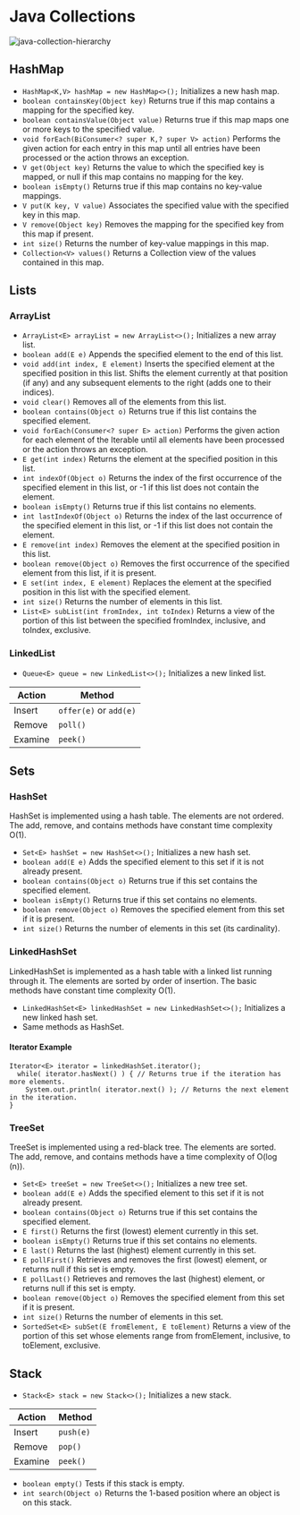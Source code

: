# Java Collections
![java-collection-hierarchy](https://github.com/jguamie/practice-problems/blob/master/images/java-collection-hierarchy.jpeg)
## HashMap
 * `HashMap<K,V> hashMap = new HashMap<>();` Initializes a new hash map.
 * `boolean containsKey(Object key)` Returns true if this map contains a mapping for the specified key.
 * `boolean containsValue(Object value)` Returns true if this map maps one or more keys to the specified value.
 * `void forEach(BiConsumer<? super K,? super V> action)` Performs the given action for each entry in this map until all entries have been processed or the action throws an exception.
 * `V get(Object key)` Returns the value to which the specified key is mapped, or null if this map contains no mapping for the key.
 * `boolean isEmpty()` Returns true if this map contains no key-value mappings.
 * `V put(K key, V value)` Associates the specified value with the specified key in this map.
 * `V remove(Object key)` Removes the mapping for the specified key from this map if present.
 * `int size()` Returns the number of key-value mappings in this map.
 * `Collection<V> values()` Returns a Collection view of the values contained in this map.
## Lists
### ArrayList
 * `ArrayList<E> arrayList = new ArrayList<>();` Initializes a new array list.
 * `boolean add(E e)` Appends the specified element to the end of this list.
 * `void add(int index, E element)` Inserts the specified element at the specified position in this list. Shifts the element currently at that position (if any) and any subsequent elements to the right (adds one to their indices).
 * `void clear()` Removes all of the elements from this list.
 * `boolean contains(Object o)` Returns true if this list contains the specified element.
 * `void forEach(Consumer<? super E> action)` Performs the given action for each element of the Iterable until all elements have been processed or the action throws an exception.
 * `E get(int index)` Returns the element at the specified position in this list.
 * `int indexOf(Object o)` Returns the index of the first occurrence of the specified element in this list, or -1 if this list does not contain the element.
 * `boolean isEmpty()` Returns true if this list contains no elements.
 * `int lastIndexOf(Object o)` Returns the index of the last occurrence of the specified element in this list, or -1 if this list does not contain the element.
 * `E remove(int index)` Removes the element at the specified position in this list.
 * `boolean remove(Object o)` Removes the first occurrence of the specified element from this list, if it is present.
 * `E set(int index, E element)` Replaces the element at the specified position in this list with the specified element.
 * `int size()` Returns the number of elements in this list.
 * `List<E> subList(int fromIndex, int toIndex)` Returns a view of the portion of this list between the specified fromIndex, inclusive, and toIndex, exclusive.
### LinkedList
 * `Queue<E> queue = new LinkedList<>();` Initializes a new linked list.

Action | Method
------------ | ------------
Insert | `offer(e)` or `add(e)`
Remove | `poll()`
Examine | `peek()`
## Sets
### HashSet
HashSet is implemented using a hash table. The elements are not ordered. The add, remove, and contains methods have constant time complexity O(1).
 * `Set<E> hashSet = new HashSet<>();` Initializes a new hash set.
 * `boolean add(E e)` Adds the specified element to this set if it is not already present.
 * `boolean contains(Object o)` Returns true if this set contains the specified element.
 * `boolean isEmpty()` Returns true if this set contains no elements.
 * `boolean remove(Object o)` Removes the specified element from this set if it is present.
 * `int size()` Returns the number of elements in this set (its cardinality).
### LinkedHashSet
LinkedHashSet is implemented as a hash table with a linked list running through it. The elements are sorted by order of insertion. The basic methods have constant time complexity O(1).
 * `LinkedHashSet<E> linkedHashSet = new LinkedHashSet<>();` Initializes a new linked hash set.
 * Same methods as HashSet.
#### Iterator Example
```
Iterator<E> iterator = linkedHashSet.iterator();
  while( iterator.hasNext() ) { // Returns true if the iteration has more elements.
	System.out.println( iterator.next() ); // Returns the next element in the iteration.
}
```
### TreeSet
TreeSet is implemented using a red-black tree. The elements are sorted. The add, remove, and contains methods have a time complexity of O(log (n)).
 * `Set<E> treeSet = new TreeSet<>();` Initializes a new tree set.
 * `boolean add(E e)` Adds the specified element to this set if it is not already present.
 * `boolean contains(Object o)` Returns true if this set contains the specified element.
 * `E first()` Returns the first (lowest) element currently in this set.
 * `boolean isEmpty()` Returns true if this set contains no elements.
 * `E last()` Returns the last (highest) element currently in this set.
 * `E pollFirst()` Retrieves and removes the first (lowest) element, or returns null if this set is empty.
 * `E pollLast()` Retrieves and removes the last (highest) element, or returns null if this set is empty.
 * `boolean remove(Object o)` Removes the specified element from this set if it is present.
 * `int size()` Returns the number of elements in this set.
 * `SortedSet<E> subSet(E fromElement, E toElement)` Returns a view of the portion of this set whose elements range from fromElement, inclusive, to toElement, exclusive.
## Stack
 * `Stack<E> stack = new Stack<>();` Initializes a new stack.

Action | Method
------------ | ------------
Insert | `push(e)`
Remove | `pop()`
Examine | `peek()`

 * `boolean empty()` Tests if this stack is empty.
 * `int search(Object o)` Returns the 1-based position where an object is on this stack.
